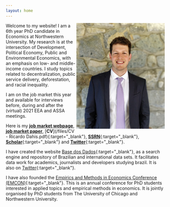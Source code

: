 ```yaml
---
layout: home
---
```


<img src="./files/pictures/profile.jpg" alt="profile" style="width: 280px;" align="right"  />

Welcome to my website! I am a 6th year PhD candidate in Economics at Northwestern University. My research is at the intersection of Development, Political Economy, Public and Environmental Economics, with an emphasis on low- and middle-income countries. I study topics related to decentralization, public service delivery, deforestation, and racial inequality.

I am on the job market this year and available for interviews before, during and after the (virtual) 2021 EEA and ASSA meetings.

Here is my [**job market webpage**](https://sites.northwestern.edu/rdahis/), [**job market paper**](http://www.ricardodahis.com/files/papers/Dahis_JMP.pdf), [**CV**](/files/CV - Ricardo Dahis.pdf){:target="_blank"}, [**SSRN**](https://ssrn.com/author=2786164){:target="_blank"}, [**Scholar**](https://scholar.google.com/citations?user=iDi8BA8AAAAJ){:target="_blank"} and [**Twitter**](https://twitter.com/rdahis){:target="_blank"}.

I have created the website [Base dos Dados](http://www.basedosdados.org){:target="_blank"}, as a search engine and repository of Brazilian and international data sets. It facilitates data work for academics, journalists and developers studying brazil. It is also on [Twitter](https://twitter.com/basedosdados){:target="_blank"}.

I have also founded the [Empirics and Methods in Economics Conference (EMCON)](https://www.emconference.net/){:target="_blank"}. This is an annual conference for PhD students interested in applied topics and empirical methods in economics. It is jointly organised by PhD students from The University of Chicago and Northwestern University.
